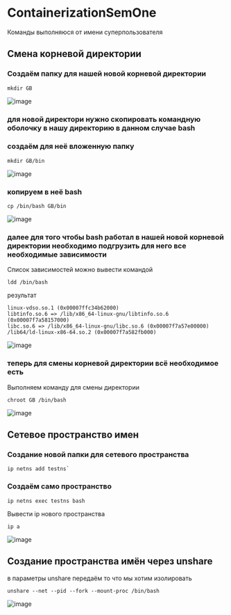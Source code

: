 # ContainerizationSemOne

Команды выполняюся от имени суперпользователя
## Смена корневой директории 


### Создаём папку для нашей новой корневой директории


```
mkdir GB
```

![image](https://github.com/ScherbakovM/ContainerizationSemOne/assets/109952823/4fc30aad-1fed-4225-8e0b-71b6212b1713)

### для новой директори нужно скопировать командную оболочку в нашу директорию  в данном случае bash 

### создаём для неё вложенную папку 

```
mkdir GB/bin
```

![image](https://github.com/ScherbakovM/ContainerizationSemOne/assets/109952823/7670abd1-af9f-4239-9fd9-f8341e2653b7)

### копируем в неё bash 

```
cp /bin/bash GB/bin
```

![image](https://github.com/ScherbakovM/ContainerizationSemOne/assets/109952823/8831fcfc-e95f-4612-bcc3-9683109efa54)

### далее для того чтобы bash работал в нашей новой корневой директории необходимо подгрузить для него все необходимые зависимости 

Список зависимостей можно вывести командой 

```
ldd /bin/bash
```

результат 

```
linux-vdso.so.1 (0x00007ffc34b62000)  
libtinfo.so.6 => /lib/x86_64-linux-gnu/libtinfo.so.6 (0x00007f7a58157000)
libc.so.6 => /lib/x86_64-linux-gnu/libc.so.6 (0x00007f7a57e00000)  
/lib64/ld-linux-x86-64.so.2 (0x00007f7a582fb000)
```

 ![image](https://github.com/ScherbakovM/ContainerizationSemOne/assets/109952823/dfd2d7a7-62e4-4c88-9a8d-d9f220cea7d7)

 ### теперь для смены корневой директории всё необходимое есть 

 Выполняем команду для смены директории 

```
chroot GB /bin/bash
```


 ![image](https://github.com/ScherbakovM/ContainerizationSemOne/assets/109952823/88ba284f-d247-4c11-8a33-1badf0dbe843)

## Сетевое пространство имен

### Создание новой папки для сетевого пространства 

 ```
 ip netns add testns`
```
 
### Создаём само пространство

 ```
 ip netns exec testns bash
```

Вывести ip нового пространства 

```
ip a
```
 
![image](https://github.com/ScherbakovM/ContainerizationSemOne/assets/109952823/318ef84f-e842-49c3-97aa-bee8ea0ae20d)

## Создание пространства имён через unshare

в параметры unshare передаём то что мы хотим изолировать

```
unshare --net --pid --fork --mount-proc /bin/bash
```


![image](https://github.com/ScherbakovM/ContainerizationSemOne/assets/109952823/644610d7-34c5-4689-ba06-e787aa50db34)









